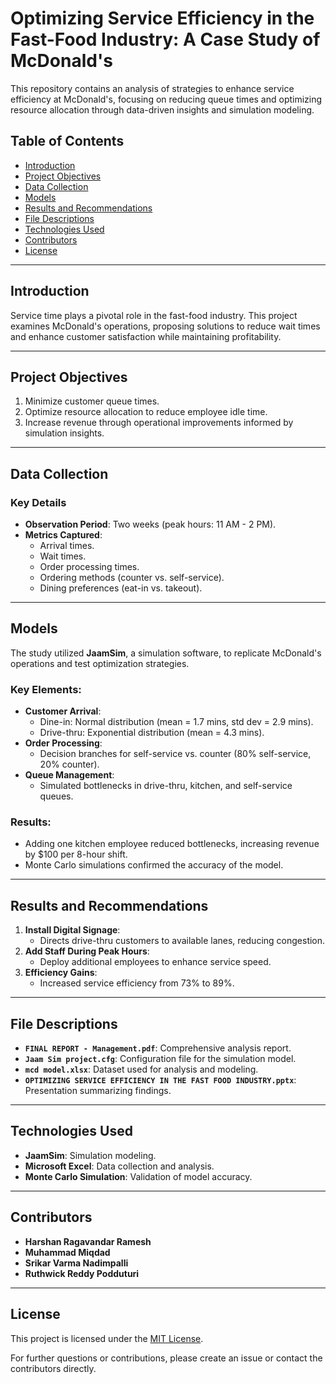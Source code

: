 # Optimizing Service Efficiency in the Fast-Food Industry: A Case Study of McDonald's

This repository contains an analysis of strategies to enhance service efficiency at McDonald's, focusing on reducing queue times and optimizing resource allocation through data-driven insights and simulation modeling.

## Table of Contents
- [Introduction](#introduction)
- [Project Objectives](#project-objectives)
- [Data Collection](#data-collection)
- [Models](#models)
- [Results and Recommendations](#results-and-recommendations)
- [File Descriptions](#file-descriptions)
- [Technologies Used](#technologies-used)
- [Contributors](#contributors)
- [License](#license)

---

## Introduction
Service time plays a pivotal role in the fast-food industry. This project examines McDonald's operations, proposing solutions to reduce wait times and enhance customer satisfaction while maintaining profitability.

---

## Project Objectives
1. Minimize customer queue times.
2. Optimize resource allocation to reduce employee idle time.
3. Increase revenue through operational improvements informed by simulation insights.

---

## Data Collection
### Key Details
- **Observation Period**: Two weeks (peak hours: 11 AM - 2 PM).
- **Metrics Captured**:
  - Arrival times.
  - Wait times.
  - Order processing times.
  - Ordering methods (counter vs. self-service).
  - Dining preferences (eat-in vs. takeout).

---

## Models
The study utilized **JaamSim**, a simulation software, to replicate McDonald's operations and test optimization strategies.

### Key Elements:
- **Customer Arrival**:
  - Dine-in: Normal distribution (mean = 1.7 mins, std dev = 2.9 mins).
  - Drive-thru: Exponential distribution (mean = 4.3 mins).
- **Order Processing**:
  - Decision branches for self-service vs. counter (80% self-service, 20% counter).
- **Queue Management**:
  - Simulated bottlenecks in drive-thru, kitchen, and self-service queues.

### Results:
- Adding one kitchen employee reduced bottlenecks, increasing revenue by $100 per 8-hour shift.
- Monte Carlo simulations confirmed the accuracy of the model.

---

## Results and Recommendations
1. **Install Digital Signage**:
   - Directs drive-thru customers to available lanes, reducing congestion.
2. **Add Staff During Peak Hours**:
   - Deploy additional employees to enhance service speed.
3. **Efficiency Gains**:
   - Increased service efficiency from 73% to 89%.

---

## File Descriptions
- **`FINAL REPORT - Management.pdf`**: Comprehensive analysis report.
- **`Jaam Sim project.cfg`**: Configuration file for the simulation model.
- **`mcd model.xlsx`**: Dataset used for analysis and modeling.
- **`OPTIMIZING SERVICE EFFICIENCY IN THE FAST FOOD INDUSTRY.pptx`**: Presentation summarizing findings.

---

## Technologies Used
- **JaamSim**: Simulation modeling.
- **Microsoft Excel**: Data collection and analysis.
- **Monte Carlo Simulation**: Validation of model accuracy.

---

## Contributors
- **Harshan Ragavandar Ramesh**
- **Muhammad Miqdad**
- **Srikar Varma Nadimpalli**
- **Ruthwick Reddy Podduturi**

---

## License
This project is licensed under the [MIT License](LICENSE).

For further questions or contributions, please create an issue or contact the contributors directly.

